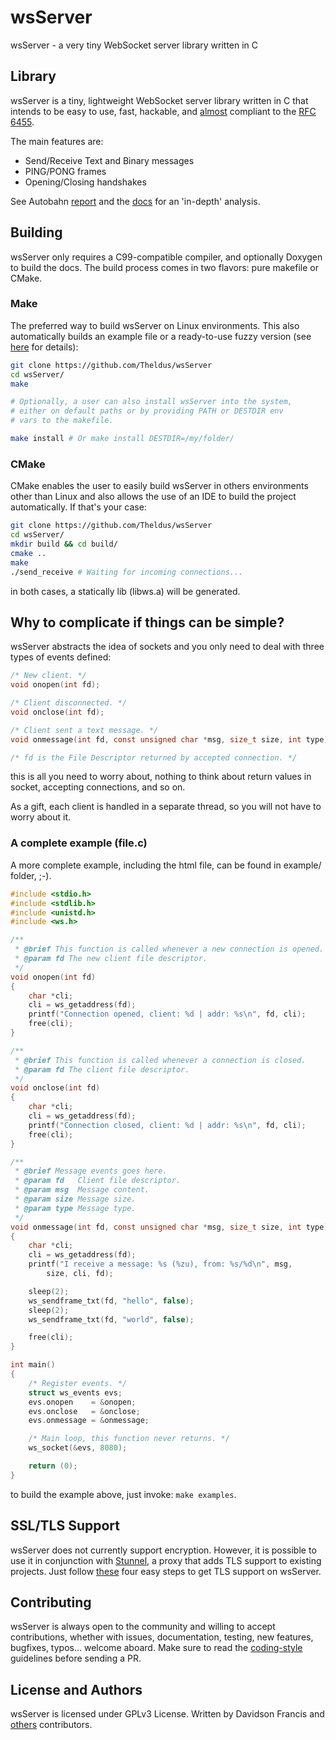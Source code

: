 # wsServer

wsServer - a very tiny WebSocket server library written in C

## Library

wsServer is a tiny, lightweight WebSocket server library written in C that intends
to be easy to use, fast, hackable, and [almost](doc/AUTOBAHN.md) compliant to the
[RFC 6455](https://tools.ietf.org/html/rfc6455).

The main features are:
- Send/Receive Text and Binary messages
- PING/PONG frames
- Opening/Closing handshakes

See Autobahn [report](https://theldus.github.io/wsServer/autobahn) and the
[docs](doc/AUTOBAHN.md) for an 'in-depth' analysis.

## Building

wsServer only requires a C99-compatible compiler, and optionally Doxygen to build
the docs. The build process comes in two flavors: pure makefile or CMake.

### Make
The preferred way to build wsServer on Linux environments. This also automatically
builds an example file or a ready-to-use fuzzy version (see [here](doc/FUZZING.md) for
details):
```bash
git clone https://github.com/Theldus/wsServer
cd wsServer/
make

# Optionally, a user can also install wsServer into the system,
# either on default paths or by providing PATH or DESTDIR env
# vars to the makefile.

make install # Or make install DESTDIR=/my/folder/
```

### CMake
CMake enables the user to easily build wsServer in others environments other than Linux
and also allows the use of an IDE to build the project automatically. If that's
your case:
```bash
git clone https://github.com/Theldus/wsServer
cd wsServer/
mkdir build && cd build/
cmake ..
make
./send_receive # Waiting for incoming connections...
```

in both cases, a statically lib (libws.a) will be generated.

## Why to complicate if things can be simple?

wsServer abstracts the idea of sockets and you only need to deal with three
types of events defined:

```c
/* New client. */
void onopen(int fd);

/* Client disconnected. */
void onclose(int fd);

/* Client sent a text message. */
void onmessage(int fd, const unsigned char *msg, size_t size, int type);

/* fd is the File Descriptor returned by accepted connection. */
```

this is all you need to worry about, nothing to think about return values in socket,
accepting connections, and so on.

As a gift, each client is handled in a separate thread, so you will not have to
worry about it.

### A complete example (file.c)

A more complete example, including the html file, can be found in example/
folder, ;-).

```c
#include <stdio.h>
#include <stdlib.h>
#include <unistd.h>
#include <ws.h>

/**
 * @brief This function is called whenever a new connection is opened.
 * @param fd The new client file descriptor.
 */
void onopen(int fd)
{
    char *cli;
    cli = ws_getaddress(fd);
    printf("Connection opened, client: %d | addr: %s\n", fd, cli);
    free(cli);
}

/**
 * @brief This function is called whenever a connection is closed.
 * @param fd The client file descriptor.
 */
void onclose(int fd)
{
    char *cli;
    cli = ws_getaddress(fd);
    printf("Connection closed, client: %d | addr: %s\n", fd, cli);
    free(cli);
}

/**
 * @brief Message events goes here.
 * @param fd   Client file descriptor.
 * @param msg  Message content.
 * @param size Message size.
 * @param type Message type.
 */
void onmessage(int fd, const unsigned char *msg, size_t size, int type)
{
    char *cli;
    cli = ws_getaddress(fd);
    printf("I receive a message: %s (%zu), from: %s/%d\n", msg,
        size, cli, fd);

    sleep(2);
    ws_sendframe_txt(fd, "hello", false);
    sleep(2);
    ws_sendframe_txt(fd, "world", false);

    free(cli);
}

int main()
{
    /* Register events. */
    struct ws_events evs;
    evs.onopen    = &onopen;
    evs.onclose   = &onclose;
    evs.onmessage = &onmessage;

    /* Main loop, this function never returns. */
    ws_socket(&evs, 8080);

    return (0);
}
```

to build the example above, just invoke: `make examples`.

## SSL/TLS Support
wsServer does not currently support encryption. However, it is possible to use it
in conjunction with [Stunnel](https://www.stunnel.org/), a proxy that adds TLS
support to existing projects. Just follow [these](doc/TLS.md) four easy steps
to get TLS support on wsServer.

## Contributing
wsServer is always open to the community and willing to accept contributions,
whether with issues, documentation, testing, new features, bugfixes, typos...
welcome aboard. Make sure to read the [coding-style](doc/CODING_STYLE.md)
guidelines before sending a PR.

## License and Authors
wsServer is licensed under GPLv3 License. Written by Davidson Francis and
[others](https://github.com/Theldus/wsServer/graphs/contributors)
contributors.
